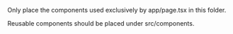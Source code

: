 Only place the components used exclusively by app/page.tsx in this folder.

Reusable components should be placed under src/components.